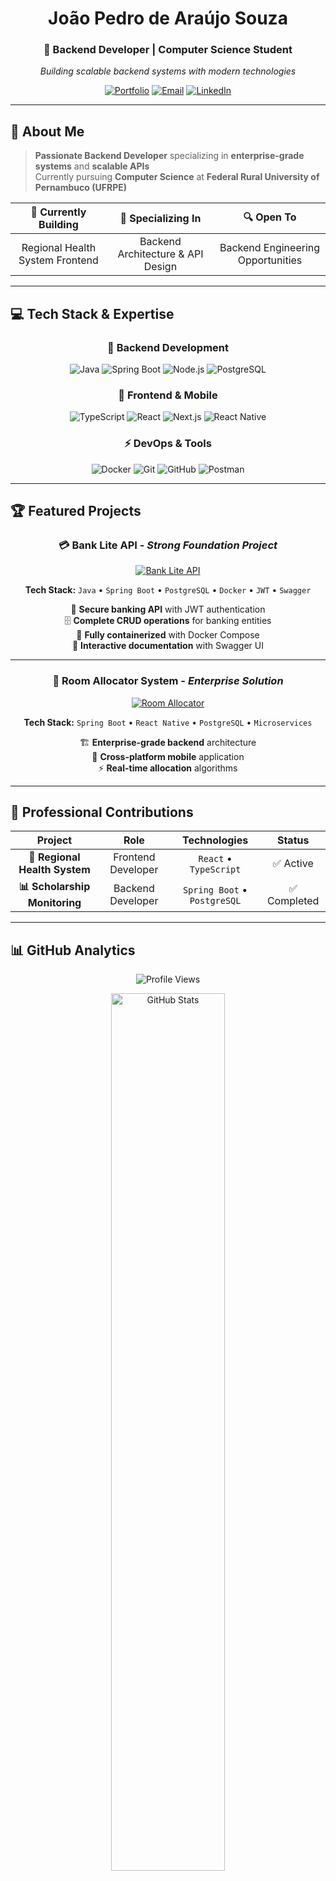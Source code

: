 <div align="center">

# João Pedro de Araújo Souza
### 🚀 Backend Developer | Computer Science Student

*Building scalable backend systems with modern technologies*

[![Portfolio](https://img.shields.io/badge/🌐_Portfolio-View_Projects-6366f1?style=for-the-badge&logoColor=white)](https://github.com/JoaoPedroAraujoSouza)
[![Email](https://img.shields.io/badge/📧_Email-Contact_Me-0078D4?style=for-the-badge&logoColor=white)](mailto:joaopedroaraujosouzadev@gmail.com)
[![LinkedIn](https://img.shields.io/badge/💼_LinkedIn-Connect-0077B5?style=for-the-badge&logoColor=white)](https://www.linkedin.com/in/jo%C3%A3o-pedro-ara%C3%BAjo-souza-55305037a/)

</div>

---

## 🎯 About Me

> **Passionate Backend Developer** specializing in **enterprise-grade systems** and **scalable APIs**  
> Currently pursuing **Computer Science** at **Federal Rural University of Pernambuco (UFRPE)**

<div align="center">

| 🚀 **Currently Building** | 🎯 **Specializing In** | 🔍 **Open To** |
|:---:|:---:|:---:|
| Regional Health System Frontend | Backend Architecture & API Design | Backend Engineering Opportunities |

</div>

---

## 💻 Tech Stack & Expertise

<div align="center">

### 🔧 **Backend Development**
![Java](https://img.shields.io/badge/Java-ED8B00?style=for-the-badge&logo=openjdk&logoColor=white)
![Spring Boot](https://img.shields.io/badge/Spring_Boot-6DB33F?style=for-the-badge&logo=spring&logoColor=white)
![Node.js](https://img.shields.io/badge/Node.js-43853D?style=for-the-badge&logo=node.js&logoColor=white)
![PostgreSQL](https://img.shields.io/badge/PostgreSQL-316192?style=for-the-badge&logo=postgresql&logoColor=white)

### 🎨 **Frontend & Mobile**
![TypeScript](https://img.shields.io/badge/TypeScript-007ACC?style=for-the-badge&logo=typescript&logoColor=white)
![React](https://img.shields.io/badge/React-20232A?style=for-the-badge&logo=react&logoColor=61DAFB)
![Next.js](https://img.shields.io/badge/Next.js-000000?style=for-the-badge&logo=next.js&logoColor=white)
![React Native](https://img.shields.io/badge/React_Native-20232A?style=for-the-badge&logo=react&logoColor=61DAFB)

### ⚡ **DevOps & Tools**
![Docker](https://img.shields.io/badge/Docker-2496ED?style=for-the-badge&logo=docker&logoColor=white)
![Git](https://img.shields.io/badge/Git-F05032?style=for-the-badge&logo=git&logoColor=white)
![GitHub](https://img.shields.io/badge/GitHub-181717?style=for-the-badge&logo=github&logoColor=white)
![Postman](https://img.shields.io/badge/Postman-FF6C37?style=for-the-badge&logo=postman&logoColor=white)

</div>

---

## 🏆 Featured Projects

<div align="center">

### 💳 **Bank Lite API** - *Strong Foundation Project*
[![Bank Lite API](https://github-readme-stats.vercel.app/api/pin/?username=JoaoPedroAraujoSouza&repo=bank-lite-api&theme=react&bg_color=1a1b27&title_color=6366f1&text_color=ffffff&icon_color=61dafb&border_color=6366f1&cache_seconds=86400)](https://github.com/JoaoPedroAraujoSouza/bank-lite-api)

**Tech Stack:** `Java` • `Spring Boot` • `PostgreSQL` • `Docker` • `JWT` • `Swagger`

🔐 **Secure banking API** with JWT authentication  
🗄️ **Complete CRUD operations** for banking entities  
🐳 **Fully containerized** with Docker Compose  
📜 **Interactive documentation** with Swagger UI

---

### 🏢 **Room Allocator System** - *Enterprise Solution*
[![Room Allocator](https://github-readme-stats.vercel.app/api/pin/?username=JoaoPedroAraujoSouza&repo=room-alocator&theme=react&bg_color=1a1b27&title_color=6366f1&text_color=ffffff&icon_color=61dafb&border_color=6366f1&cache_seconds=86400)](https://github.com/JoaoPedroAraujoSouza/room-alocator)

**Tech Stack:** `Spring Boot` • `React Native` • `PostgreSQL` • `Microservices`

🏗️ **Enterprise-grade backend** architecture  
📱 **Cross-platform mobile** application  
⚡ **Real-time allocation** algorithms

</div>

---

## 🤝 Professional Contributions

<div align="center">

| Project | Role | Technologies | Status |
|:---:|:---:|:---:|:---:|
| **🏥 Regional Health System** | Frontend Developer | `React` • `TypeScript` | ✅ Active |
| **📊 Scholarship Monitoring** | Backend Developer | `Spring Boot` • `PostgreSQL` | ✅ Completed |

</div>

---

## 📊 GitHub Analytics

<div align="center">

![Profile Views](https://komarev.com/ghpvc/?username=JoaoPedroAraujoSouza&color=6366f1&style=for-the-badge&label=PROFILE+VIEWS)

</div>

<div align="center">
  
<img width="60%" src="https://github-readme-stats.vercel.app/api?username=JoaoPedroAraujoSouza&show_icons=true&theme=react&bg_color=1a1b27&title_color=6366f1&text_color=ffffff&icon_color=61dafb&border_color=6366f1&include_all_commits=false&count_private=false&disable_animations=false" alt="GitHub Stats" />

</div>

<br>

<div align="center">

<img width="45%" src="https://github-readme-stats.vercel.app/api/top-langs/?username=JoaoPedroAraujoSouza&layout=compact&langs_count=6&theme=react&bg_color=1a1b27&title_color=6366f1&text_color=ffffff&border_color=6366f1&hide=html,css&size_weight=0.5&count_weight=0.5" alt="Top Languages" />

</div>

<div align="center">

### 📈 **Contribution Activity**

<img src="https://github-readme-activity-graph.vercel.app/graph?username=JoaoPedroAraujoSouza&custom_title=Contribution%20Graph&bg_color=1a1b27&color=ffffff&line=6366f1&point=61dafb&area_color=6366f1&title_color=6366f1&area=true&height=300" alt="Activity Graph" />

</div>

---

## 💡 What I Bring to Your Team

<div align="center">

| 🏗️ **Backend Architecture** | 🔐 **Security First** | 📜 **Documentation** | 🔧 **Testing** |
|:---:|:---:|:---:|:---:|
| Scalable APIs with Spring Boot | JWT Auth & Validation | Swagger UI & Postman | Unit & Integration Tests |

</div>

---

<div align="center">

## 🌟 Let's Build Something Amazing Together!

### *Open to backend engineering opportunities and impactful collaborations*

[![Email](https://img.shields.io/badge/📧_Send_Email-joaopedroaraujosouzadev@gmail.com-0078D4?style=for-the-badge&logoColor=white)](mailto:joaopedroaraujosouzadev@gmail.com)
[![LinkedIn](https://img.shields.io/badge/💼_Connect_on_LinkedIn-Professional_Profile-0077B5?style=for-the-badge&logoColor=white)](https://www.linkedin.com/in/jo%C3%A3o-pedro-ara%C3%BAjo-souza-55305037a/)

---

⭐ **"Code with purpose, build with passion"** ⭐

</div>
